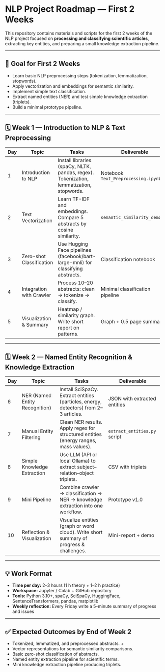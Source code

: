 # NLP Project Roadmap — First 2 Weeks

This repository contains materials and scripts for the first 2 weeks of the NLP project focused on **processing and classifying scientific articles**, extracting key entities, and preparing a small knowledge extraction pipeline.

---

## 🏁 Goal for First 2 Weeks

- Learn basic NLP preprocessing steps (tokenization, lemmatization, stopwords).
- Apply vectorization and embeddings for semantic similarity.
- Implement simple text classification.
- Extract named entities (NER) and test simple knowledge extraction (triplets).
- Build a minimal prototype pipeline.

---

## 🗓 Week 1 — Introduction to NLP & Text Preprocessing

| Day | Topic                       | Tasks                                                                                           | Deliverable                          |
| --- | --------------------------- | ----------------------------------------------------------------------------------------------- | ----------------------------------- |
| 1   | Introduction to NLP          | Install libraries (spaCy, NLTK, pandas, regex). Tokenization, lemmatization, stopwords.       | Notebook `Text_Preprocessing.ipynb` |
| 2   | Text Vectorization           | Learn TF-IDF and embeddings. Compare 5 abstracts by cosine similarity.                          | `semantic_similarity_demo.py`       |
| 3   | Zero-shot Classification     | Use Hugging Face pipelines (facebook/bart-large-mnli) for classifying abstracts.               | Classification notebook              |
| 4   | Integration with Crawler     | Process 10–20 abstracts: clean → tokenize → classify.                                           | Minimal classification pipeline      |
| 5   | Visualization & Summary      | Heatmap / similarity graph. Write short report on patterns.                                     | Graph + 0.5 page summary            |

---

## 🗓 Week 2 — Named Entity Recognition & Knowledge Extraction

| Day | Topic                            | Tasks                                                                                       | Deliverable                        |
| --- | -------------------------------- | ------------------------------------------------------------------------------------------- | --------------------------------- |
| 6   | NER (Named Entity Recognition)    | Install SciSpaCy. Extract entities (particles, energy, detectors) from 2–3 articles.       | JSON with extracted entities       |
| 7   | Manual Entity Filtering           | Clean NER results. Apply regex for structured entities (energy ranges, mass values).      | `extract_entities.py` script       |
| 8   | Simple Knowledge Extraction       | Use LLM (API or local Ollama) to extract subject–relation–object triplets.                 | CSV with triplets                  |
| 9   | Mini Pipeline                     | Combine crawler → classification → NER → knowledge extraction into one workflow.           | Prototype v1.0                     |
| 10  | Reflection & Visualization        | Visualize entities (graph or word cloud). Write short summary of progress & challenges.    | Mini-report + demo                 |

---

## 💡 Work Format

- **Time per day:** 2–3 hours (1 h theory + 1–2 h practice)
- **Workspace:** Jupyter / Colab + GitHub repository
- **Tools:** Python 3.10+, spaCy, SciSpaCy, HuggingFace, SentenceTransformers, pandas, matplotlib
- **Weekly reflection:** Every Friday write a 5-minute summary of progress and issues

---

## ✅ Expected Outcomes by End of Week 2

- Tokenized, lemmatized, and preprocessed abstracts.  +
- Vector representations for semantic similarity comparisons.
- Basic zero-shot classification of abstracts.
- Named entity extraction pipeline for scientific terms.
- Mini knowledge extraction pipeline producing triplets.

